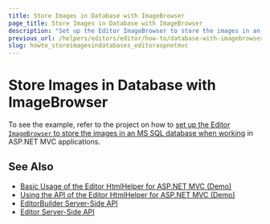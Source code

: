 ```yaml
---
title: Store Images in Database with ImageBrowser
page_title: Store Images in Database with ImageBrowser
description: "Set up the Editor ImageBrowser to store the images in an MS SQL database in ASP.NET MVC applications."
previous_url: /helpers/editors/editor/how-to/database-with-imagebrowser
slug: howto_storeimagesindatabases_editoraspnetmvc
---
```


# Store Images in Database with ImageBrowser

To see the example, refer to the project on how to [set up the Editor `ImageBrowser` to store the images in an MS SQL database when working](https://github.com/telerik/ui-for-aspnet-mvc-examples/tree/master/Telerik.Examples.Mvc/Telerik.Examples.Mvc/Areas/EditorDatabaseImageBrowser) in ASP.NET MVC applications.

## See Also

* [Basic Usage of the Editor HtmlHelper for ASP.NET MVC (Demo)](https://demos.telerik.com/aspnet-mvc/editor)
* [Using the API of the Editor HtmlHelper for ASP.NET MVC (Demo)](https://demos.telerik.com/aspnet-mvc/editor/api)
* [EditorBuilder Server-Side API](https://docs.telerik.com/aspnet-mvc/api/kendo.mvc.ui.fluent/editorbuilder)
* [Editor Server-Side API](/api/editor)
